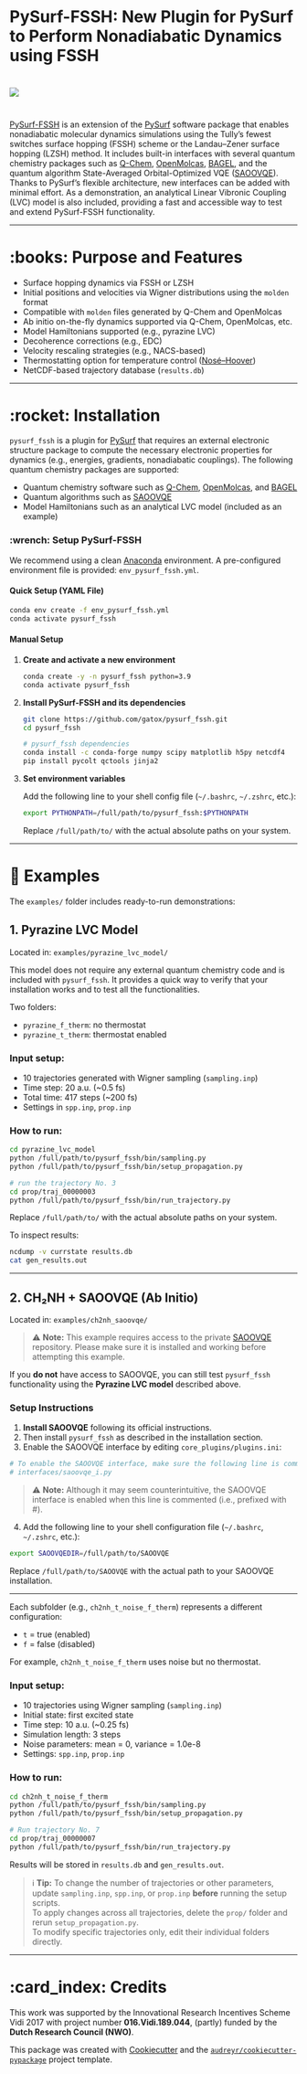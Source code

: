 # PySurf-FSSH: New Plugin for PySurf to Perform Nonadiabatic Dynamics using FSSH

# <img src="https://raw.githubusercontent.com/gatox/pysurf_fssh/master/docs/logo_pysurf_fssh.jpeg">

#

[PySurf-FSSH](https://doi.org/10.1021/acs.jctc.4c00012) is an extension of the [PySurf](https://github.com/mfsjmenger/pysurf) software package that enables nonadiabatic molecular dynamics simulations using the Tully’s fewest switches surface hopping (FSSH) scheme or the Landau–Zener surface hopping (LZSH) method. It includes built-in interfaces with several quantum chemistry packages such as [Q-Chem](https://manual.q-chem.com/latest/), [OpenMolcas](https://gitlab.com/Molcas/OpenMolcas), [BAGEL](https://nubakery.org/), and the quantum algorithm State-Averaged Orbital-Optimized VQE ([SAOOVQE](https://github.com/qc2nl/SAOOVQE)). Thanks to PySurf’s flexible architecture, new interfaces can be added with minimal effort. As a demonstration, an analytical Linear Vibronic Coupling (LVC) model is also included, providing a fast and accessible way to test and extend PySurf-FSSH functionality.

---

# \:books: Purpose and Features

- Surface hopping dynamics via FSSH or LZSH
- Initial positions and velocities via Wigner distributions using the `molden` format
- Compatible with `molden` files generated by Q-Chem and OpenMolcas
- Ab initio on-the-fly dynamics supported via Q-Chem, OpenMolcas, etc.
- Model Hamiltonians supported (e.g., pyrazine LVC)
- Decoherence corrections (e.g., EDC)
- Velocity rescaling strategies (e.g., NACS-based)
- Thermostatting option for temperature control ([Nosé–Hoover](https://pubs.aip.org/aip/jcp/article/83/8/4069/219065/The-Nose-Hoover-thermostatThe-Nose-Hoover))
- NetCDF-based trajectory database (`results.db`)

---

# \:rocket: Installation

`pysurf_fssh` is a plugin for [PySurf](https://github.com/mfsjmenger/pysurf) that requires an external electronic structure package to compute the necessary electronic properties for dynamics (e.g., energies, gradients, nonadiabatic couplings). The following quantum chemistry packages are supported:

- Quantum chemistry software such as [Q-Chem](https://manual.q-chem.com/latest/), [OpenMolcas](https://gitlab.com/Molcas/OpenMolcas), and [BAGEL](https://nubakery.org/)
- Quantum algorithms such as [SAOOVQE](https://github.com/qc2nl/SAOOVQE)
- Model Hamiltonians such as an analytical LVC model (included as an example)

### \:wrench: Setup PySurf-FSSH

We recommend using a clean [Anaconda](https://www.anaconda.com/) environment. A pre-configured environment file is provided: `env_pysurf_fssh.yml`.

#### Quick Setup (YAML File)

```bash
conda env create -f env_pysurf_fssh.yml
conda activate pysurf_fssh
```

#### Manual Setup

1. **Create and activate a new environment**

    ```bash
    conda create -y -n pysurf_fssh python=3.9
    conda activate pysurf_fssh
    ```

2. **Install PySurf-FSSH and its dependencies**

    ```bash
    git clone https://github.com/gatox/pysurf_fssh.git
    cd pysurf_fssh

    # pysurf_fssh dependencies
    conda install -c conda-forge numpy scipy matplotlib h5py netcdf4
    pip install pycolt qctools jinja2
    ```

3. **Set environment variables**

    Add the following line to your shell config file (`~/.bashrc`, `~/.zshrc`, etc.):

    ```bash
    export PYTHONPATH=/full/path/to/pysurf_fssh:$PYTHONPATH
    ```

    Replace `/full/path/to/` with the actual absolute paths on your system.

---

# :sunrise: Examples

The `examples/` folder includes ready-to-run demonstrations:

## 1. Pyrazine LVC Model

Located in: `examples/pyrazine_lvc_model/`

This model does not require any external quantum chemistry code and is included with `pysurf_fssh`. It provides a quick way to verify that your installation works and to test all the functionalities.

Two folders:

- `pyrazine_f_therm`: no thermostat
- `pyrazine_t_therm`: thermostat enabled

### Input setup:

- 10 trajectories generated with Wigner sampling (`sampling.inp`)
- Time step: 20 a.u. (~0.5 fs)
- Total time: 417 steps (~200 fs)
- Settings in `spp.inp`, `prop.inp`

### How to run:

```bash
cd pyrazine_lvc_model
python /full/path/to/pysurf_fssh/bin/sampling.py
python /full/path/to/pysurf_fssh/bin/setup_propagation.py

# run the trajectory No. 3
cd prop/traj_00000003
python /full/path/to/pysurf_fssh/bin/run_trajectory.py
```

Replace `/full/path/to/` with the actual absolute paths on your system.

To inspect results:

```bash
ncdump -v currstate results.db
cat gen_results.out
```

---

## 2. CH₂NH + SAOOVQE (Ab Initio)

Located in: `examples/ch2nh_saoovqe/`

> :warning: **Note:** This example requires access to the private [SAOOVQE](https://github.com/qc2nl/SAOOVQE) repository. Please make sure it is installed and working before attempting this example.

If you **do not** have access to SAOOVQE, you can still test `pysurf_fssh` functionality using the **Pyrazine LVC model** described above.

### Setup Instructions

1. **Install SAOOVQE** following its official instructions.
2. Then install `pysurf_fssh` as described in the installation section.
3. Enable the SAOOVQE interface by editing `core_plugins/plugins.ini`:

```ini
# To enable the SAOOVQE interface, make sure the following line is commented:
# interfaces/saoovqe_i.py
```
> :warning: **Note:** Although it may seem counterintuitive, the SAOOVQE interface is enabled when this line is commented (i.e., prefixed with #).

4. Add the following line to your shell configuration file (`~/.bashrc`, `~/.zshrc`, etc.):

```bash
export SAOOVQEDIR=/full/path/to/SAOOVQE
```

Replace `/full/path/to/SAOOVQE` with the actual path to your SAOOVQE installation.

---

Each subfolder (e.g., `ch2nh_t_noise_f_therm`) represents a different configuration:

- `t` = true (enabled)
- `f` = false (disabled)

For example, `ch2nh_t_noise_f_therm` uses noise but no thermostat.

### Input setup:

- 10 trajectories using Wigner sampling (`sampling.inp`)
- Initial state: first excited state
- Time step: 10 a.u. (~0.25 fs)
- Simulation length: 3 steps
- Noise parameters: mean = 0, variance = 1.0e-8
- Settings: `spp.inp`, `prop.inp`

### How to run:

```bash
cd ch2nh_t_noise_f_therm
python /full/path/to/pysurf_fssh/bin/sampling.py
python /full/path/to/pysurf_fssh/bin/setup_propagation.py

# Run trajectory No. 7
cd prop/traj_00000007
python /full/path/to/pysurf_fssh/bin/run_trajectory.py
```

Results will be stored in `results.db` and `gen_results.out`.

> :information_source: **Tip:** To change the number of trajectories or other parameters, update `sampling.inp`, `spp.inp`, or `prop.inp` **before** running the setup scripts.  
To apply changes across all trajectories, delete the `prop/` folder and rerun `setup_propagation.py`.  
To modify specific trajectories only, edit their individual folders directly.

---

# \:card_index: Credits

This work was supported by the Innovational Research Incentives Scheme Vidi 2017 with project number **016.Vidi.189.044**, (partly) funded by the **Dutch Research Council (NWO)**.

This package was created with [Cookiecutter](https://github.com/audreyr/cookiecutter) and the [`audreyr/cookiecutter-pypackage`](https://github.com/audreyr/cookiecutter-pypackage) project template.
